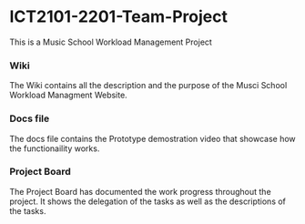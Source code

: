 # ICT2101-2201-Team-Project
This is a Music School Workload Management Project
<br>
### Wiki
The Wiki contains all the description and the purpose of the Musci School Workload Managment Website.
<br>
### Docs file
The docs file contains the Prototype demostration video that showcase how the functionaility works.
<br>
### Project Board
The Project Board has documented the work progress throughout the project. It shows the delegation of the tasks as well as the descriptions of the tasks.
